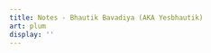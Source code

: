 ```yaml
---
title: Notes - Bhautik Bavadiya (AKA Yesbhautik)
art: plum
display: ''
---
```

<SubNav />

<ListPosts only-date type="note" />
